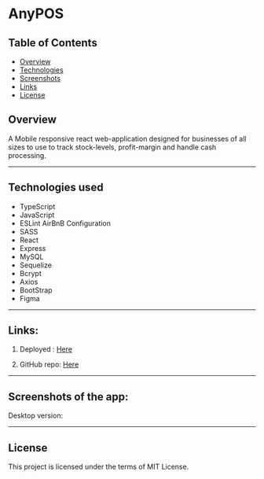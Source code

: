 # AnyPOS

## Table of Contents

- [Overview](#overview)
- [Technologies](#technologies-used)
- [Screenshots](#Screenshots-of-the-app)
- [Links](#Links)
- [License](#license)


## Overview
A Mobile responsive react web-application designed for businesses of all sizes to use to track stock-levels, profit-margin and handle cash processing.

---

## Technologies used
- TypeScript
- JavaScript
- ESLint AirBnB Configuration
- SASS
- React
- Express
- MySQL
- Sequelize
- Bcrypt
- Axios
- BootStrap
- Figma

---


## Links:

1. Deployed :  [Here](https://fast-peak-90865.herokuapp.com/)

2. GitHub repo:  [Here](https://github.com/Travis-Witts/AnyPOS)
---

## Screenshots of the app:
Desktop version:





---
## License
This project is licensed under the terms of MIT License.
